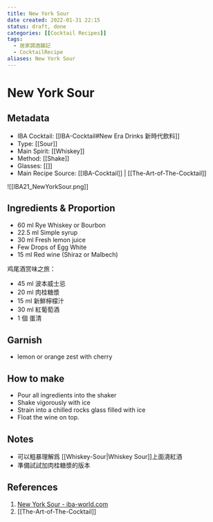 ```yaml
---
title: New York Sour
date created: 2022-01-31 22:15
status: draft, done
categories: [[Cocktail Recipes]]
tags:
  - 居家調酒雜記
  - CocktailRecipe
aliases: New York Sour
---
```

# New York Sour

## Metadata

- IBA Cocktail: [[IBA-Cocktail#New Era Drinks 新時代飲料]]
- Type: [[Sour]]
- Main Spirit: [[Whiskey]]
- Method: [[Shake]]
- Glasses: [[]]
- Main Recipe Source: [[IBA-Cocktail]] | [[The-Art-of-The-Cocktail]]

![[IBA21_NewYorkSour.png]]

## Ingredients & Proportion

- 60 ml Rye Whiskey or Bourbon  
- 22.5 ml Simple syrup  
- 30 ml Fresh lemon juice  
- Few Drops of Egg White  
- 15 ml Red wine (Shiraz or Malbech)

鸡尾酒赏味之旅：
- 45 ml 波本威士忌
- 20 ml 肉桂糖漿
- 15 ml 新鮮檸檬汁
- 30 ml 紅葡萄酒
- 1 個 蛋清

## Garnish

- lemon or orange zest with cherry

## How to make

- Pour all ingredients into the shaker
- Shake vigorously with ice
- Strain into a chilled rocks glass filled with ice
- Float the wine on top.

## Notes

- 可以粗暴理解爲 [[Whiskey-Sour|Whiskey Sour]]上面澆紅酒
- 準備試試加肉桂糖漿的版本

## References

1. [New York Sour - iba-world.com](https://iba-world.com/new-york-sour/)
2. [[The-Art-of-The-Cocktail]]